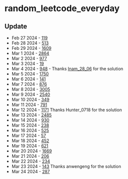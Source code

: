 # random_leetcode_everyday

## Update 
- Feb 27 2024 - [119](https://leetcode.com/problems/pascals-triangle-ii/description)
- Feb 28 2024 - [513](https://leetcode.com/problems/find-bottom-left-tree-value/description)
- Feb 29 2024 - [1609](https://leetcode.com/problems/even-odd-tree/description)
- Mar 1 2024 - [2864](https://leetcode.com/problems/maximum-odd-binary-number/description)
- Mar 2 2024 - [977](https://leetcode.com/problems/squares-of-a-sorted-array/description)
- Mar 3 2024 - [19](https://leetcode.com/problems/remove-nth-node-from-end-of-list/description)
- Mar 4 2024 - [948](https://leetcode.com/problems/bag-of-tokens/description) - Thanks [Inam_28_06](https://leetcode.com/Inam_28_06/) for the solution
 - Mar 5 2024 - [1750](https://leetcode.com/problems/minimum-length-of-string-after-deleting-similar-ends/description)
 - Mar 6 2024 - [141](https://leetcode.com/problems/linked-list-cycle/description)
 - Mar 7 2024 - [876](https://leetcode.com/problems/middle-of-the-linked-list/description)
 - Mar 8 2024 - [3005](https://leetcode.com/problems/count-elements-with-maximum-frequency/description)
 - Mar 9 2024 - [2540](https://leetcode.com/problems/minimum-common-value/description)
 - Mar 10 2024 - [349](https://leetcode.com/problems/intersection-of-two-arrays/description)
 - Mar 11 2024 - [791](https://leetcode.com/problems/custom-sort-string/description)
 - Mar 12 2024 - [1171](https://leetcode.com/problems/remove-zero-sum-consecutive-nodes-from-linked-list/description) Thanks Hunter_0718 for the solution
 - Mar 13 2024 - [2485](https://leetcode.com/problems/find-the-pivot-integer/description)
 - Mar 14 2024 - [930](https://leetcode.com/problems/binary-subarrays-with-sum/description)
 - Mar 15 2024 - [238](https://leetcode.com/problems/product-of-array-except-self/description)
 - Mar 16 2024 - [525](https://leetcode.com/problems/contiguous-array/description)
 - Mar 17 2024 - [57](https://leetcode.com/problems/insert-interval/description)
 - Mar 18 2024 - [452](https://leetcode.com/problems/minimum-number-of-arrows-to-burst-balloons/description)
 - Mar 19 2024 - [621](https://leetcode.com/problems/task-scheduler/description)
 - Mar 20 2024 - [1669](https://leetcode.com/problems/merge-in-between-linked-lists/description)
 - Mar 21 2024 - [206](https://leetcode.com/problems/reverse-linked-list/description)
 - Mar 22 2024 - [234](https://leetcode.com/problems/palindrome-linked-list/description)
 - Mar 23 2024 - [143](https://leetcode.com/problems/reorder-list/description) Thanks anwengeng for the solution
 - Mar 24 2024 - [287](https://leetcode.com/problems/find-the-duplicate-number/description)